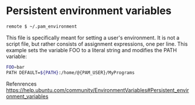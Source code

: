 # Persistent environment variables

```sh
remote $ ~/.pam_environment
```

This file is specifically meant for setting a user's environment. It is not a script file, but rather consists of assignment expressions, one per line. This example sets the variable FOO to a literal string and modifies the PATH variable:
```sh
FOO=bar
PATH DEFAULT=${PATH}:/home/@{PAM_USER}/MyPrograms
```

Refenrences
https://help.ubuntu.com/community/EnvironmentVariables#Persistent_environment_variables
